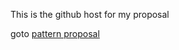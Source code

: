 
This is the github host for my proposal

goto [pattern proposal](https://trezorro.github.io/patternproposal/)
